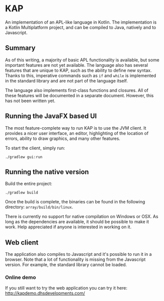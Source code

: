 # KAP

An implementation of an APL-like language in Kotlin. The implementation is a Kotlin Multiplatform project,
and can be compiled to Java, natively and to Javascript.

## Summary

As of this writing, a majority of basic APL functionality is available, but some important features are not
yet available. The language also has several features that are unique to KAP, such as the ability to
define new syntax. Thanks to this, imperative commands such as `if` and `while` is implemented in the standard library
and are not part of the language itself. 

The language also implements first-class functions and closures. All of these features will be documented in a separate
document. However, this has not been written yet.

## Running the JavaFX based UI

The most feature-complete way to run KAP is to use the JVM client. It provides a nicer user interface, an editor,
highlighting of the location of errors, ability to draw graphics, and many other features.

To start the client, simply run:

```
./gradlew gui:run
```          

## Running the native version

Build the entire project:

```
./gradlew build
``` 

Once the build is complete, the binaries can be found in the following directory: `array/build/bin/linux`.

There is currently no support for native compilation on Windows or OSX. As long as the dependencies are available, it should be possible to
make it work. Help appreciated if anyone is interested in working on it.

## Web client

The application also compiles to Javascript and it's possible to run it in a browser. Note that a lot of functionality
is missing from the Javascript version. For example, the standard library cannot be loaded.

### Online demo

If you still want to try the web application you can try it here: http://kapdemo.dhsdevelopments.com/

